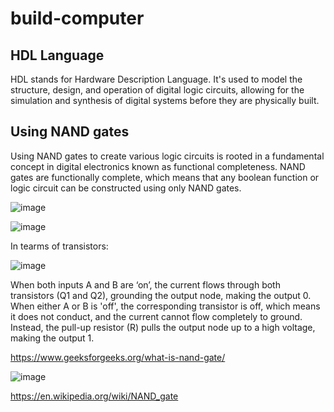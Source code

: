 # build-computer
## HDL Language
HDL stands for Hardware Description Language. It's used to model the structure, design, and operation of digital logic circuits, allowing for the simulation and synthesis of digital systems before they are physically built.
## Using NAND gates
Using NAND gates to create various logic circuits is rooted in a fundamental concept in digital electronics known as functional completeness. NAND gates are functionally complete, which means that any boolean function or logic circuit can be constructed using only NAND gates.

![image](https://github.com/marouene-djabbar/build-computer/assets/165311266/564334e6-f763-4ac4-9c98-1006f0d0fa15)


![image](https://github.com/marouene-djabbar/build-computer/assets/165311266/85e2341c-2234-4b3e-a79b-92c74f11c7aa)

In tearms of transistors:

![image](https://github.com/marouene-djabbar/build-computer/assets/165311266/6f52fce6-8b1b-41f0-aff4-012dea48cfc6)

When both inputs A and B are ‘on’, the current flows through both transistors (Q1 and Q2), grounding the output node, making the output 0.
When either A or B is 'off', the corresponding transistor is off, which means it does not conduct, and the current cannot flow completely to ground. Instead, the pull-up resistor (R) pulls the output node up to a high voltage, making the output 1.

https://www.geeksforgeeks.org/what-is-nand-gate/

![image](https://github.com/marouene-djabbar/build-computer/assets/165311266/fd75691f-d697-4462-977c-d15946e13d0d)

https://en.wikipedia.org/wiki/NAND_gate




